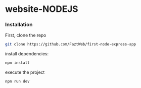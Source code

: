 # website-NODEJS

### Installation

First, clone the repo

```sh
git clone https://github.com/FaztWeb/first-node-express-app
```

install dependencies:

```sh
npm install
```

execute the project

```sh
npm run dev
```
